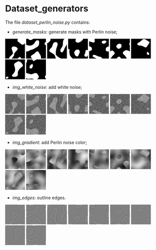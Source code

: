 # Dataset_generators

The file _dataset_perlin_noise.py_ contains:

- _generate_masks_: generate masks with Perlin noise;

![](https://raw.githubusercontent.com/MarcoFurlan99/Marco_code_final/master/example_datasets/masks/0.png)
![](https://raw.githubusercontent.com/MarcoFurlan99/Marco_code_final/master/example_datasets/masks/1.png)
![](https://raw.githubusercontent.com/MarcoFurlan99/Marco_code_final/master/example_datasets/masks/2.png)
![](https://raw.githubusercontent.com/MarcoFurlan99/Marco_code_final/master/example_datasets/masks/3.png)
![](https://raw.githubusercontent.com/MarcoFurlan99/Marco_code_final/master/example_datasets/masks/4.png)
![](https://raw.githubusercontent.com/MarcoFurlan99/Marco_code_final/master/example_datasets/masks/5.png)
![](https://raw.githubusercontent.com/MarcoFurlan99/Marco_code_final/master/example_datasets/masks/6.png)
![](https://raw.githubusercontent.com/MarcoFurlan99/Marco_code_final/master/example_datasets/masks/7.png)
![](https://raw.githubusercontent.com/MarcoFurlan99/Marco_code_final/master/example_datasets/masks/8.png)

- _img_white_noise_: add white noise;

![](https://raw.githubusercontent.com/MarcoFurlan99/Marco_code_final/master/example_datasets/white_noise/0.png)
![](https://raw.githubusercontent.com/MarcoFurlan99/Marco_code_final/master/example_datasets/white_noise/1.png)
![](https://raw.githubusercontent.com/MarcoFurlan99/Marco_code_final/master/example_datasets/white_noise/2.png)
![](https://raw.githubusercontent.com/MarcoFurlan99/Marco_code_final/master/example_datasets/white_noise/3.png)
![](https://raw.githubusercontent.com/MarcoFurlan99/Marco_code_final/master/example_datasets/white_noise/4.png)
![](https://raw.githubusercontent.com/MarcoFurlan99/Marco_code_final/master/example_datasets/white_noise/5.png)
![](https://raw.githubusercontent.com/MarcoFurlan99/Marco_code_final/master/example_datasets/white_noise/6.png)
![](https://raw.githubusercontent.com/MarcoFurlan99/Marco_code_final/master/example_datasets/white_noise/7.png)
![](https://raw.githubusercontent.com/MarcoFurlan99/Marco_code_final/master/example_datasets/white_noise/8.png)

- _img_gradient_: add Perlin noise color;

![](https://raw.githubusercontent.com/MarcoFurlan99/Marco_code_final/master/example_datasets/gradient/0.png)
![](https://raw.githubusercontent.com/MarcoFurlan99/Marco_code_final/master/example_datasets/gradient/1.png)
![](https://raw.githubusercontent.com/MarcoFurlan99/Marco_code_final/master/example_datasets/gradient/2.png)
![](https://raw.githubusercontent.com/MarcoFurlan99/Marco_code_final/master/example_datasets/gradient/3.png)
![](https://raw.githubusercontent.com/MarcoFurlan99/Marco_code_final/master/example_datasets/gradient/4.png)
![](https://raw.githubusercontent.com/MarcoFurlan99/Marco_code_final/master/example_datasets/gradient/5.png)
![](https://raw.githubusercontent.com/MarcoFurlan99/Marco_code_final/master/example_datasets/gradient/6.png)
![](https://raw.githubusercontent.com/MarcoFurlan99/Marco_code_final/master/example_datasets/gradient/7.png)
![](https://raw.githubusercontent.com/MarcoFurlan99/Marco_code_final/master/example_datasets/gradient/8.png)

- _img_edges_: outline edges.

![](https://raw.githubusercontent.com/MarcoFurlan99/Marco_code_final/master/example_datasets/edges/0.png)
![](https://raw.githubusercontent.com/MarcoFurlan99/Marco_code_final/master/example_datasets/edges/1.png)
![](https://raw.githubusercontent.com/MarcoFurlan99/Marco_code_final/master/example_datasets/edges/2.png)
![](https://raw.githubusercontent.com/MarcoFurlan99/Marco_code_final/master/example_datasets/edges/3.png)
![](https://raw.githubusercontent.com/MarcoFurlan99/Marco_code_final/master/example_datasets/edges/4.png)
![](https://raw.githubusercontent.com/MarcoFurlan99/Marco_code_final/master/example_datasets/edges/5.png)
![](https://raw.githubusercontent.com/MarcoFurlan99/Marco_code_final/master/example_datasets/edges/6.png)
![](https://raw.githubusercontent.com/MarcoFurlan99/Marco_code_final/master/example_datasets/edges/7.png)
![](https://raw.githubusercontent.com/MarcoFurlan99/Marco_code_final/master/example_datasets/edges/8.png)
